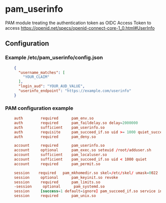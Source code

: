 # pam_userinfo

PAM module treating the authentication token as OIDC Access Token to access https://openid.net/specs/openid-connect-core-1_0.html#UserInfo

## Configuration

### Example /etc/pam_userinfo/config.json

```json
    {
      "username_matches": [
        "YOUR_CLAIM"
      ],
      "login_aud": "YOUR_AUD_VALUE",
      "userinfo_endpoint": "https://example.com/userinfo"
    }
```
### PAM configuration example

```conf
    auth        required	  pam_env.so
    auth        required	  pam_faildelay.so delay=2000000
    auth        sufficient    pam_userinfo.so
    auth        requisite     pam_succeed_if.so uid >= 1000 quiet_success
    auth        required	  pam_deny.so

    account     required	  pam_userinfo.so
    account     optional      pam_exec.so seteuid /root/adduser.sh
    account     sufficient    pam_localuser.so
    account     sufficient    pam_succeed_if.so uid < 1000 quiet
    account     required	  pam_permit.so

    session    required	  pam_mkhomedir.so skel=/etc/skel/ umask=0022
    session     optional	  pam_keyinit.so revoke
    session     required	  pam_limits.so
    -session     optional	   pam_systemd.so
    session     [success=1 default=ignore] pam_succeed_if.so service in crond quiet use_uid
    session     required	  pam_unix.so
```